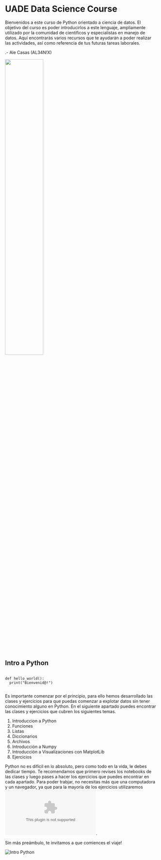 # UADE Data Science Course

Bienvenidos a este curso de Python orientado a ciencia de datos.
El objetivo del curso es poder introducirlos a este lenguaje, ampliamente utilizado por la comunidad de científicos y especialistas en manejo de datos.
Aquí encontrarás varios recursos que te ayudarán a poder realizar las actividades, así como referencia de tus futuras tareas laborales.


.- Ale Casas (AL34N!X)

<img src="https://www.rewisor.com/wp-content/uploads/2018/03/rick-morty-rewisor.jpg" width=50% height=50%>


## Intro a Python

```

def hello_world():
  print("Bienvenid@!")
  
```
Es importante comenzar por el principio, para ello hemos desarrollado las clases y ejercicios para que puedas comenzar a explotar datos sin tener conocimiento alguno en Python.
En el siguiente apartado puedes encontrar las clases y ejercicios que cubren los siguientes temas.

1. Introduccion a Python
2. Funciones
3. Listas
4. Diccionarios
5. Archivos
6. Introducción a Numpy
7. Introducción a Visualizaciones con MatplotLib
8. Ejercicios

Python no es difícil en lo absoluto, pero como todo en la vida, le debes dedicar tiempo. Te recomendamos que primero revises los notebooks de las clases y luego pases a hacer los ejercicios que puedes encontrar en cada apartado.
Para poder trabjar, no necesitas más que una computadora y un navegador, ya que para la mayoría de los ejercicios utilizaremos ![Colab](colab.research.google.com).

Sin más preámbulo, te invitamos a que comiences el viaje!

![Intro Python](https://github.com/al34n1x/DataScience/tree/master/1.Intro)




